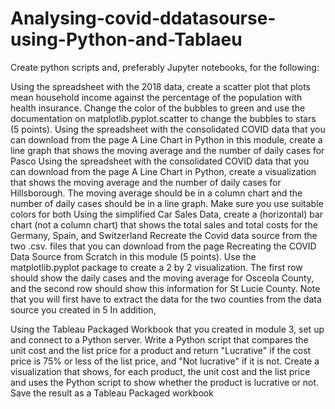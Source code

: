 # Analysing-covid-ddatasourse-using-Python-and-Tablaeu

Create python scripts and, preferably Jupyter notebooks, for the following:

Using the spreadsheet with the 2018 data, create a scatter plot that plots mean household income against the percentage of the population with health insurance.  Change the color of the bubbles to green and use the documentation on matplotlib.pyplot.scatter to change the bubbles to stars (5 points).
Using the spreadsheet with the consolidated COVID data that you can download from the page A Line Chart in Python in this module, create a line graph that shows the moving average and the number of daily cases for Pasco 
Using the spreadsheet with the consolidated COVID data that you can download from the page A Line Chart in Python, create a visualization that shows the moving average and the number of daily cases for Hillsborough.  The moving average should be in a column chart and the number of daily cases should be in a line graph.  Make sure you use suitable colors for both 
Using the simplified Car Sales Data, create a (horizontal) bar chart (not a column chart) that shows the total sales and total costs for the Germany, Spain, and Switzerland 
Recreate the Covid data source from the two .csv. files that you can download from the page Recreating the COVID Data Source from Scratch in this module (5 points).
Use the matplotlib.pyplot package to create a 2 by 2 visualization.  The first row should show the daily cases and the moving average for Osceola County, and the second row should show this information for St Lucie County.  Note that you will first have to extract the data for the two counties from the data source you created in 5 
In addition,

Using the Tableau Packaged Workbook that you created in module 3, set up and connect to a Python server.  Write a Python script that compares the unit cost and the list price for a product and return "Lucrative" if the cost price is 75% or less of the list price, and "Not lucrative" if it is not.  Create a visualization that shows, for each product, the unit cost and the list price and uses the Python script to show whether the product is lucrative or not.  Save the result as a Tableau Packaged workbook 

